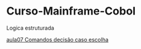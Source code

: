 # Curso-Mainframe-Cobol

Logica estruturada

[aula07 Comandos decisão caso escolha](https://github.com/Wendeldev87/Cuso-Mainframe-cobol/blob/beacademy-devstart-gitegithub/aula07decis%C3%A3oescolha.por)

